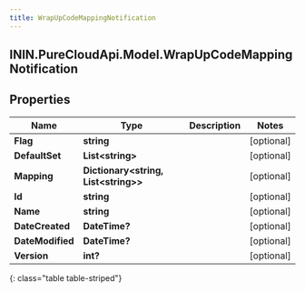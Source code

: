 ```yaml
---
title: WrapUpCodeMappingNotification
---
```

## ININ.PureCloudApi.Model.WrapUpCodeMappingNotification

## Properties

|Name | Type | Description | Notes|
|------------ | ------------- | ------------- | -------------|
| **Flag** | **string** |  | [optional] |
| **DefaultSet** | **List&lt;string&gt;** |  | [optional] |
| **Mapping** | **Dictionary&lt;string, List&lt;string&gt;&gt;** |  | [optional] |
| **Id** | **string** |  | [optional] |
| **Name** | **string** |  | [optional] |
| **DateCreated** | **DateTime?** |  | [optional] |
| **DateModified** | **DateTime?** |  | [optional] |
| **Version** | **int?** |  | [optional] |
{: class="table table-striped"}


